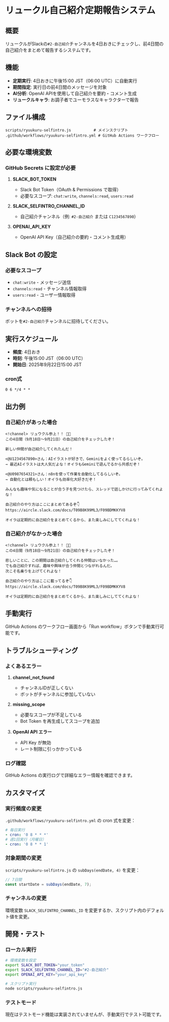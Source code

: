 # リュークル自己紹介定期報告システム

## 概要

リュークルがSlackの`#2-自己紹介`チャンネルを4日おきにチェックし、前4日間の自己紹介をまとめて報告するシステムです。

## 機能

- **定期実行**: 4日おきに午後15:00 JST（06:00 UTC）に自動実行
- **期間指定**: 実行日の前4日間のメッセージを対象
- **AI分析**: OpenAI APIを使用して自己紹介を要約・コメント生成
- **リュークルキャラ**: お調子者でユーモラスなキャラクターで報告

## ファイル構成

```
scripts/ryuukuru-selfintro.js          # メインスクリプト
.github/workflows/ryuukuru-selfintro.yml # GitHub Actions ワークフロー
```

## 必要な環境変数

### GitHub Secrets に設定が必要

1. **SLACK_BOT_TOKEN**
   - Slack Bot Token（OAuth & Permissions で取得）
   - 必要なスコープ: `chat:write`, `channels:read`, `users:read`

2. **SLACK_SELFINTRO_CHANNEL_ID**
   - 自己紹介チャンネル（例: `#2-自己紹介` または `C1234567890`）

3. **OPENAI_API_KEY**
   - OpenAI API Key（自己紹介の要約・コメント生成用）

## Slack Bot の設定

### 必要なスコープ
- `chat:write` - メッセージ送信
- `channels:read` - チャンネル情報取得
- `users:read` - ユーザー情報取得

### チャンネルへの招待
ボットを`#2-自己紹介`チャンネルに招待してください。

## 実行スケジュール

- **頻度**: 4日おき
- **時刻**: 午後15:00 JST（06:00 UTC）
- **開始日**: 2025年9月22日15:00 JST

### cron式
```
0 6 */4 * *
```

## 出力例

### 自己紹介があった場合
```
<!channel> リュウクル参上！！ 🐲🔥
この4日間（9月18日〜9月21日）の自己紹介をチェックしたぞ！

新しい仲間が自己紹介してくれたんだ！

<@U1234567890>さん：AIイラストが好きで、Geminiをよく使ってるらしいぞ。
→ 最近AIイラストは大人気だよな！オイラもGeminiで遊んでるから共感だぞ！

<@U0987654321>さん：n8nを使って作業を自動化してるらしいぞ。
→ 自動化とは頼もしい！オイラも効率化大好きだぞ！

みんなも趣味や気になることが合う子を見つけたら、スレッドで話しかけに行ってみてくれよな！

自己紹介のやり方はここにまとめてあるぞ👇
https://aircle.slack.com/docs/T09B8K99ML3/F09BDMKKYV8

オイラは定期的に自己紹介をまとめてくるから、また楽しみにしててくれよな！
```

### 自己紹介がなかった場合
```
<!channel> リュウクル参上！！ 🐲🔥
この4日間（9月18日〜9月21日）の自己紹介をチェックしたぞ！

悲しいことに、この期間は自己紹介してくれる仲間はいなかった…。
でも自己紹介すれば、趣味や興味が合う仲間とつながれるんだ。
次こそ名乗りを上げてくれよな！

自己紹介のやり方はここに載ってるぞ👇
https://aircle.slack.com/docs/T09B8K99ML3/F09BDMKKYV8

オイラは定期的に自己紹介をまとめてくるから、また楽しみにしててくれよな！
```

## 手動実行

GitHub Actions のワークフロー画面から「Run workflow」ボタンで手動実行可能です。

## トラブルシューティング

### よくあるエラー

1. **channel_not_found**
   - チャンネルIDが正しくない
   - ボットがチャンネルに参加していない

2. **missing_scope**
   - 必要なスコープが不足している
   - Bot Token を再生成してスコープを追加

3. **OpenAI API エラー**
   - API Key が無効
   - レート制限に引っかかっている

### ログ確認

GitHub Actions の実行ログで詳細なエラー情報を確認できます。

## カスタマイズ

### 実行頻度の変更
`.github/workflows/ryuukuru-selfintro.yml` の cron 式を変更：
```yaml
# 毎日実行
- cron: '0 8 * * *'
# 週1回実行（月曜日）
- cron: '0 8 * * 1'
```

### 対象期間の変更
`scripts/ryuukuru-selfintro.js` の `subDays(endDate, 4)` を変更：
```javascript
// 7日間
const startDate = subDays(endDate, 7);
```

### チャンネルの変更
環境変数 `SLACK_SELFINTRO_CHANNEL_ID` を変更するか、スクリプト内のデフォルト値を変更。

## 開発・テスト

### ローカル実行
```bash
# 環境変数を設定
export SLACK_BOT_TOKEN="your_token"
export SLACK_SELFINTRO_CHANNEL_ID="#2-自己紹介"
export OPENAI_API_KEY="your_api_key"

# スクリプト実行
node scripts/ryuukuru-selfintro.js
```

### テストモード
現在はテストモード機能は実装されていませんが、手動実行でテスト可能です。
